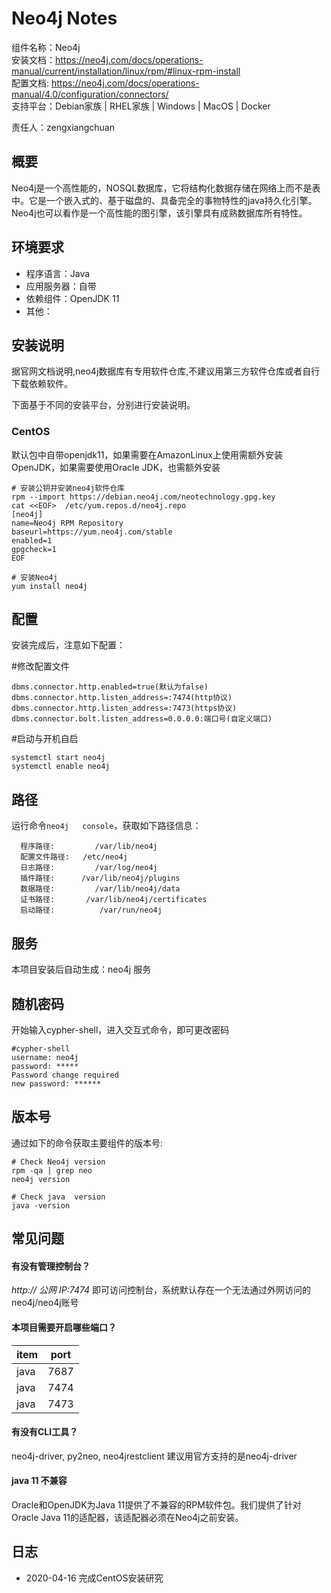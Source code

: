 # Neo4j Notes

组件名称：Neo4j  
安装文档：https://neo4j.com/docs/operations-manual/current/installation/linux/rpm/#linux-rpm-install  
配置文档: https://neo4j.com/docs/operations-manual/4.0/configuration/connectors/  
支持平台：Debian家族 | RHEL家族 | Windows | MacOS | Docker  

责任人：zengxiangchuan

## 概要

Neo4j是一个高性能的，NOSQL数据库，它将结构化数据存储在网络上而不是表中。它是一个嵌入式的、基于磁盘的、具备完全的事物特性的java持久化引擎。Neo4j也可以看作是一个高性能的图引擎，该引擎具有成熟数据库所有特性。

## 环境要求

* 程序语言：Java 
* 应用服务器：自带
* 依赖组件：OpenJDK 11
* 其他：

## 安装说明

据官网文档说明,neo4j数据库有专用软件仓库,不建议用第三方软件仓库或者自行下载依赖软件。

下面基于不同的安装平台，分别进行安装说明。

### CentOS

默认包中自带openjdk11，如果需要在AmazonLinux上使用需额外安装OpenJDK，如果需要使用Oracle JDK，也需额外安装

```shell
# 安装公钥并安装neo4j软件仓库
rpm --import https://debian.neo4j.com/neotechnology.gpg.key
cat <<EOF>  /etc/yum.repos.d/neo4j.repo
[neo4j]
name=Neo4j RPM Repository
baseurl=https://yum.neo4j.com/stable
enabled=1
gpgcheck=1
EOF

# 安装Neo4j
yum install neo4j

```
## 配置

安装完成后，注意如下配置：

#修改配置文件
```
dbms.connector.http.enabled=true(默认为false)
dbms.connector.http.listen_address=:7474(http协议)
dbms.connector.http.listen_address=:7473(https协议)
dbms.connector.bolt.listen_address=0.0.0.0:端口号(自定义端口)
```

#启动与开机自启
```
systemctl start neo4j
systemctl enable neo4j
```

## 路径

运行命令`neo4j   console`，获取如下路径信息：

```
  程序路径:         /var/lib/neo4j
  配置文件路径:   /etc/neo4j
  日志路径:         /var/log/neo4j
  插件路径:      /var/lib/neo4j/plugins
  数据路径:         /var/lib/neo4j/data
  证书路径:       /var/lib/neo4j/certificates
  启动路径:          /var/run/neo4j
```

## 服务

本项目安装后自动生成：neo4j 服务

## 随机密码

开始输入cypher-shell，进入交互式命令，即可更改密码

```
#cypher-shell
username: neo4j
password: *****
Password change required
new password: ******

```


## 版本号

通过如下的命令获取主要组件的版本号: 

```
# Check Neo4j version
rpm -qa | grep neo
neo4j version

# Check java  version
java -version
```

## 常见问题

#### 有没有管理控制台？

*http:// 公网 IP:7474* 即可访问控制台，系统默认存在一个无法通过外网访问的neo4j/neo4j账号

#### 本项目需要开启哪些端口？

| item       | port  |
| --------- | ----- |
| java        | 7687 |
| java         | 7474 |
|java         | 7473 |


#### 有没有CLI工具？

neo4j-driver,  py2neo,  neo4jrestclient   建议用官方支持的是neo4j-driver

#### java 11 不兼容

Oracle和OpenJDK为Java 11提供了不兼容的RPM软件包。我们提供了针对Oracle Java 11的适配器，该适配器必须在Neo4j之前安装。

## 日志

* 2020-04-16 完成CentOS安装研究

